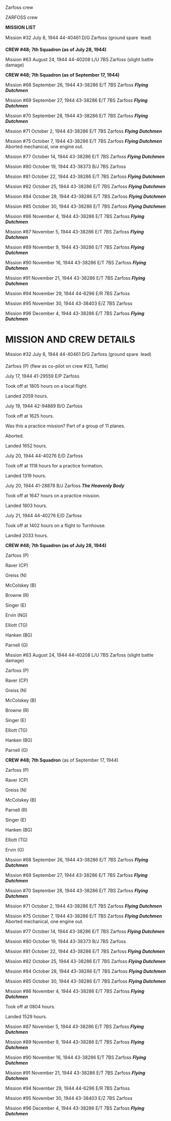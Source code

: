 





Zarfoss crew






 




ZARFOSS crew

**MISSION LIST**

Mission #32 July 8, 1944 44-40461 D/G Zarfoss (ground spare
 lead)

**CREW #48; 7th Squadron (as of July 28, 1944\)**

Mission #63 August 24, 1944 44-40208 L/U 7BS Zarfoss (slight
battle damage)

**CREW #48; 7th Squadron (as of September 17,
1944\)**

Mission #68 September 26, 1944 43-38286 E/T 7BS Zarfoss ***Flying
Dutchmen***

Mission #69 September 27, 1944 43-38286 E/T 7BS Zarfoss ***Flying
Dutchmen***

Mission #70 September 28, 1944 43-38286 E/T 7BS Zarfoss ***Flying
Dutchmen***

Mission #71 October 2, 1944 43-38286 E/T 7BS Zarfoss ***Flying
Dutchmen***

Mission #75 October 7, 1944 43-38286 E/T 7BS Zarfoss ***Flying
Dutchmen***
Aborted mechanical, one engine out.

Mission #77 October 14, 1944 43-38286 E/T 7BS Zarfoss ***Flying
Dutchmen***

Mission #80 October 19, 1944 43-38373 B/J 7BS Zarfoss

Mission #81 October 22, 1944 43-38286 E/T 7BS Zarfoss ***Flying
Dutchmen***

Mission #82 October 25, 1944 43-38286 E/T 7BS Zarfoss ***Flying
Dutchmen***

Mission #84 October 28, 1944 43-38286 E/T 7BS Zarfoss ***Flying
Dutchmen***

Mission #85 October 30, 1944 43-38286 E/T 7BS Zarfoss ***Flying
Dutchmen***

Mission #86 November 4, 1944 43-38286 E/T 7BS Zarfoss ***Flying
Dutchmen***

Mission #87 November 5, 1944 43-38286 E/T 7BS Zarfoss ***Flying
Dutchmen***

Mission #89 November 9, 1944 43-38286 E/T 7BS Zarfoss ***Flying
Dutchmen***

Mission #90 November 16, 1944 43-38286 E/T 7BS Zarfoss ***Flying
Dutchmen***

Mission #91 November 21, 1944 43-38286 E/T 7BS Zarfoss ***Flying
Dutchmen***

Mission #94 November 29, 1944 44-6296 E/R 7BS Zarfoss

Mission #95 November 30, 1944 43-38403 E/Z 7BS Zarfoss

Mission #96 December 4, 1944 43-38286 E/T 7BS Zarfoss ***Flying
Dutchmen***

# **MISSION AND CREW DETAILS**

Mission #32 July 8, 1944 44-40461 D/G Zarfoss (ground spare
 lead)

Zarfoss (P) (flew as co-pilot on crew #23, Tuttle)


July 17, 1944 41-29559 E/P Zarfoss

Took off at 1805 hours on a local flight.

Landed 2059 hours.


July 19, 1944 42-94889 B/O Zarfoss

Took off at 1625 hours.

Was this a practice mission? Part of a group of 11 planes.

Aborted.

Landed 1652 hours.


July 20, 1944 44-40276 E/D Zarfoss

Took off at 1118 hours for a practice formation.

Landed 1319 hours.

  July 20, 1944 41-28878 B/J Zarfoss ***The
Heavenly Body***

Took off at 1647 hours on a practice mission.

Landed 1803 hours.


July 21, 1944 44-40276 E/D Zarfoss

Took off at 1402 hours on a flight to Turnhouse.

Landed 2033 hours.

**CREW #48; 7th Squadron (as of July 28, 1944\)**

Zarfoss (P)

Raver (CP)

Greiss (N)

McColskey (B)

Browne (R)

Singer (E)

Ervin (NG)

Elliott (TG)

Hanken (BG)

Parnell (G)

Mission #63 August 24, 1944 44-40208 L/U 7BS Zarfoss (slight
battle damage)

Zarfoss (P)

Raver (CP)

Greiss (N)

McColskey (B)

Browne (R)

Singer (E)

Elliott (TG)

Hanken (BG)

Parnell (G)

**CREW #48; 7th Squadron** (as of September
17, 1944\)

Zarfoss (P)

Raver (CP)

Greiss (N)

McColskey (B)

Parnell (R)

Singer (E)

Hanken (BG)

Elliott (TG)

Ervin (G)

Mission #68 September 26, 1944 43-38286 E/T 7BS Zarfoss ***Flying
Dutchmen***

Mission #69 September 27, 1944 43-38286 E/T 7BS Zarfoss ***Flying
Dutchmen***

Mission #70 September 28, 1944 43-38286 E/T 7BS Zarfoss ***Flying
Dutchmen***

Mission #71 October 2, 1944 43-38286 E/T 7BS Zarfoss ***Flying
Dutchmen***

Mission #75 October 7, 1944 43-38286 E/T 7BS Zarfoss ***Flying
Dutchmen***
Aborted mechanical, one engine out.

Mission #77 October 14, 1944 43-38286 E/T 7BS Zarfoss ***Flying
Dutchmen***

Mission #80 October 19, 1944 43-38373 B/J 7BS Zarfoss

Mission #81 October 22, 1944 43-38286 E/T 7BS Zarfoss ***Flying
Dutchmen***

Mission #82 October 25, 1944 43-38286 E/T 7BS Zarfoss ***Flying
Dutchmen***

Mission #84 October 28, 1944 43-38286 E/T 7BS Zarfoss ***Flying
Dutchmen***

Mission #85 October 30, 1944 43-38286 E/T 7BS Zarfoss ***Flying
Dutchmen***

Mission #86 November 4, 1944 43-38286 E/T 7BS Zarfoss ***Flying
Dutchmen***

Took off at 0804 hours.

Landed 1529 hours.

Mission #87 November 5, 1944 43-38286 E/T 7BS Zarfoss ***Flying
Dutchmen***

Mission #89 November 9, 1944 43-38286 E/T 7BS Zarfoss ***Flying
Dutchmen***

Mission #90 November 16, 1944 43-38286 E/T 7BS Zarfoss ***Flying
Dutchmen***

Mission #91 November 21, 1944 43-38286 E/T 7BS Zarfoss ***Flying
Dutchmen***

Mission #94 November 29, 1944 44-6296 E/R 7BS Zarfoss

Mission #95 November 30, 1944 43-38403 E/Z 7BS Zarfoss

Mission #96 December 4, 1944 43-38286 E/T 7BS Zarfoss ***Flying
Dutchmen***




